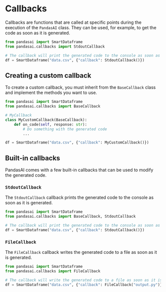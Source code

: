 # Callbacks

Callbacks are functions that are called at specific points during the execution of the `PandasAI` class. They can be used, for example, to get the code as soon as it is generated.

```python
from pandasai import SmartDataframe
from pandasai.callbacks import StdoutCallback

# The callback will print the generated code to the console as soon as it is generated
df = SmartDataframe("data.csv", {"callback": StdoutCallback()})
```

## Creating a custom callback

To create a custom callback, you must inherit from the `BaseCallback` class and implement the methods you want to use.

```python
from pandasai import SmartDataframe
from pandasai.callbacks import BaseCallback

# MyCallback
class MyCustomCallback(BaseCallback):
    def on_code(self, response: str):
        # Do something with the generated code
        ...

df = SmartDataframe("data.csv", {"callback": MyCustomCallback()})
```

## Built-in callbacks

PandasAI comes with a few built-in callbacks that can be used to modify the generated code.

### `StdoutCallback`

The `StdoutCallback` callback prints the generated code to the console as soon as it is generated.

```python
from pandasai import SmartDataframe
from pandasai.callbacks import BaseCallback, StdoutCallback

# The callback will print the generated code to the console as soon as it is generated
df = SmartDataframe("data.csv", {"callback": StdoutCallback()})
```

### `FileCallback`

The `FileCallback` callback writes the generated code to a file as soon as it is generated.

```python
from pandasai import SmartDataframe
from pandasai.callbacks import FileCallback

# The callback will write the generated code to a file as soon as it is generated
df = SmartDataframe("data.csv", {"callback": FileCallback("output.py")})
```
